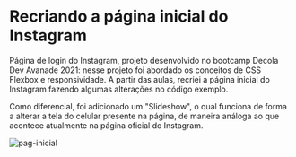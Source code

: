 # Recriando a página inicial do Instagram 

Página de login do Instagram, projeto desenvolvido no bootcamp Decola Dev Avanade 2021: nesse projeto foi abordado os conceitos de CSS Flexbox e responsividade. A partir das aulas, recriei a página inicial do Instagram fazendo algumas alterações no código exemplo. 

Como diferencial, foi adicionado um "Slideshow", o qual funciona de forma a alterar a tela do celular presente na página, de maneira análoga ao que acontece atualmente na página oficial do Instagram. 

![pag-inicial](gif/pag-inicial.gif)


